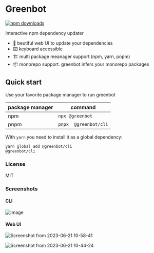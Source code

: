 # Greenbot

[![npm downloads](https://img.shields.io/npm/dt/@greenbot/cli.svg)](https://npmjs.org/@greenbot/cli)

Interactive npm dependency updater

- 💅 beutiful web UI to update your dependencies
- ⌨️ keyboard accessible
- 🏗️ multi package meanager support (npm, yarn, pnpm)
- 📦 monorepo support. greenbot infers your monorepo packages

## Quick start

Use your favorite package manager to run greenbot

| package manager | command               |
| --------------- | --------------------- |
| npm             | `npx @greenbot`       |
| pnpm            | `pnpx  @greenbot/cli` |

With `yarn` you need to install it as a global dependency:

```bash
yarn global add @greenbot/cli
@greenbot/cli
```

### License

MIT

### Screenshots

#### CLI

![image](https://github.com/alanrsoares/greenbot/assets/273334/487c276b-2266-439e-96e5-fbd7e658c4bd)

#### Web UI

![Screenshot from 2023-06-21 10-58-41](https://github.com/alanrsoares/greenbot/assets/273334/bf39f60f-19f1-4467-a09d-75d2f22028b0)

![Screenshot from 2023-06-21 10-44-24](https://github.com/alanrsoares/greenbot/assets/273334/0e7720a7-0689-4632-8195-b046b2ce2f16)

